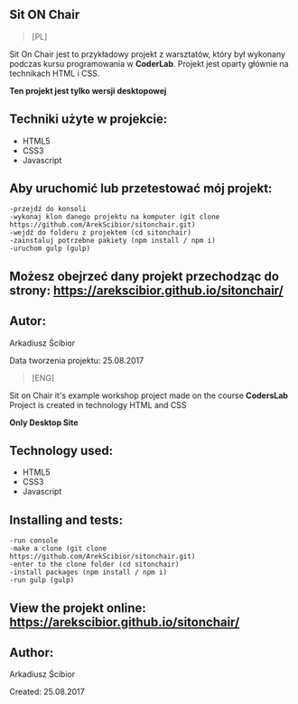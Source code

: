 ## Sit ON Chair

> [PL]

Sit On Chair jest to przykładowy projekt z warsztatów, który był wykonany podczas kursu programowania w **CoderLab**.
Projekt jest oparty głównie na technikach HTML i CSS.

**Ten projekt jest tylko wersji desktopowej**



## Techniki użyte w projekcie:
- HTML5
- CSS3
- Javascript

## Aby uruchomić lub przetestować mój projekt:

```
-przejdź do konsoli
-wykonaj klon danego projektu na komputer (git clone https://github.com/ArekScibior/sitonchair.git)
-wejdź do folderu z projektem (cd sitonchair)
-zainstaluj potrzebne pakiety (npm install / npm i)
-uruchom gulp (gulp)
```

## Możesz obejrzeć dany projekt przechodząc do strony: https://arekscibior.github.io/sitonchair/


## Autor:
Arkadiusz Ścibior

Data tworzenia projektu: 25.08.2017





> [ENG]

Sit on Chair it's example workshop project made on the course **CodersLab**
Project is created in technology HTML and CSS

**Only Desktop Site**

## Technology used:
- HTML5
- CSS3
- Javascript

## Installing and tests:

```
-run console
-make a clone (git clone https://github.com/ArekScibior/sitonchair.git)
-enter to the clone folder (cd sitonchair)
-install packages (npm install / npm i)
-run gulp (gulp)
```


## View the projekt online: https://arekscibior.github.io/sitonchair/


## Author:
Arkadiusz Ścibior

Created: 25.08.2017

